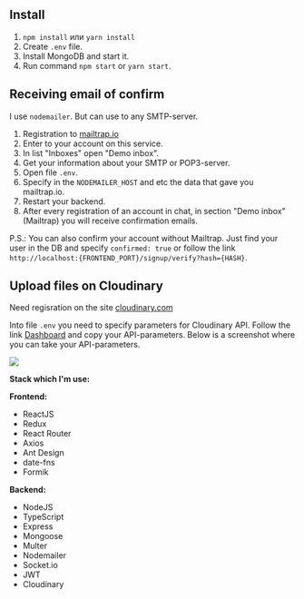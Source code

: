 ## Install

1. `npm install` или `yarn install`
2. Create `.env` file.
3. Install MongoDB and start it.
4. Run command `npm start` or `yarn start`.

## Receiving email of confirm

I use `nodemailer`. But can use to any SMTP-server.

1. Registration to [mailtrap.io](https://mailtrap.io)
2. Enter to your account on this service.
3. In list "Inboxes" open "Demo inbox".
4. Get your information about your SMTP or POP3-server.
5. Open file `.env`.
6. Specify in the `NODEMAILER_HOST` and etc the data that gave you mailtrap.io.
7. Restart your backend.
8. After every registration of an account in chat, in section "Demo inbox" (Mailtrap) you will receive confirmation emails.

P.S.: You can also confirm your account without Mailtrap. Just find your user in the DB and specify `confirmed: true` or follow the link `http://localhost:{FRONTEND_PORT}/signup/verify?hash={HASH}`.

## Upload files on Cloudinary

Need regisration on the site [cloudinary.com](https://cloudinary.com/)

Into file `.env` you need to specify parameters for Cloudinary API. Follow the link [Dashboard](https://cloudinary.com/console) and copy your API-parameters. Below is a screenshot where you can take your API-parameters.

![](https://image.prntscr.com/image/XOvt2ponRbKQyWUiSoI5vw.png)

**Stack which I'm use:**

**Frontend:**

-   ReactJS
-   Redux
-   React Router
-   Axios
-   Ant Design
-   date-fns
-   Formik

**Backend:**

-   NodeJS
-   TypeScript
-   Express
-   Mongoose
-   Multer
-   Nodemailer
-   Socket.io
-   JWT
-   Cloudinary
